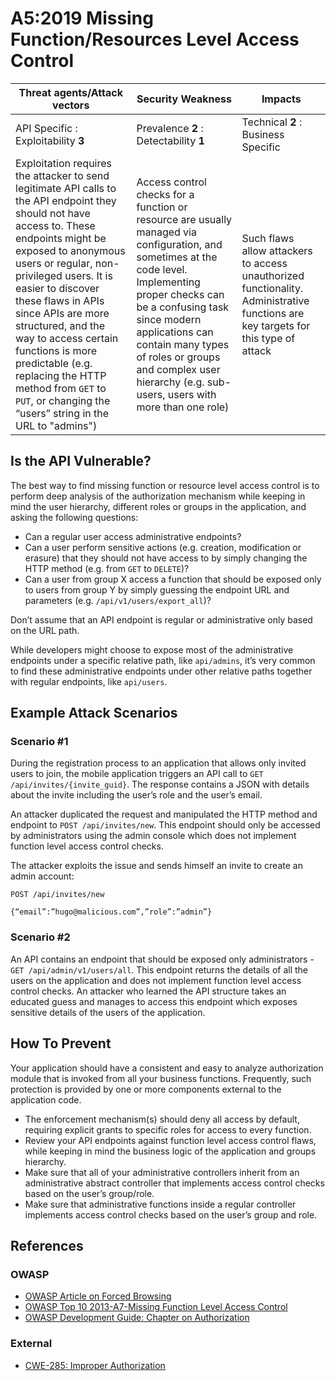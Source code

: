 A5:2019 Missing Function/Resources Level Access Control
=======================================================

| Threat agents/Attack vectors | Security Weakness | Impacts |
| - | - | - |
| API Specific : Exploitability **3** | Prevalence **2** : Detectability **1** | Technical **2** : Business Specific |
| Exploitation requires the attacker to send legitimate API calls to the API endpoint they should not have access to. These endpoints might be exposed to anonymous users or regular, non-privileged users. It is easier to discover these flaws in APIs since APIs are more structured, and the way to access certain functions is more predictable (e.g. replacing the HTTP method from `GET` to `PUT`, or changing the “users” string in the URL to "admins") | Access control checks for a function or resource are usually managed via configuration, and sometimes at the code level. Implementing proper checks can be a confusing task since modern applications can contain many types of roles or groups and complex user hierarchy (e.g. sub-users, users with more than one role) | Such flaws allow attackers to access unauthorized functionality. Administrative functions are key targets for this type of attack |

## Is the API Vulnerable?

The best way to find missing function or resource level access control is to
perform deep analysis of the authorization mechanism while keeping in mind the
user hierarchy, different roles or groups in the application, and asking the
following questions:

* Can a regular user access administrative endpoints?
* Can a user perform sensitive actions (e.g. creation, modification or erasure)
  that they should not have access to by simply changing the HTTP method (e.g.
  from `GET` to `DELETE`)?
* Can a user from group X access a function that should be exposed only to users
  from group Y by simply guessing the endpoint URL and parameters (e.g.
  `/api/v1/users/export_all`)?

Don’t assume that an API endpoint is regular or administrative only based on the
URL path.

While developers might choose to expose most of the administrative endpoints
under a specific relative path, like `api/admins`, it’s very common to find
these administrative endpoints under other relative paths together with regular
endpoints, like `api/users`.

## Example Attack Scenarios

### Scenario #1

During the registration process to an application that allows only invited users
to join, the mobile application triggers an API call to
`GET /api/invites/{invite_guid}`. The response contains a JSON with details
about the invite including the user’s role and the user’s email.

An attacker duplicated the request and manipulated the HTTP method and endpoint
to `POST /api/invites/new`. This endpoint should only be accessed by
administrators using the admin console which does not implement function level
access control checks.

The attacker exploits the issue and sends himself an invite to create an
admin account:

```
POST /api/invites/new

{“email”:”hugo@malicious.com”,”role”:”admin”}
```

### Scenario #2

An API contains an endpoint that should be exposed only administrators -
`GET /api/admin/v1/users/all`. This endpoint returns the details of all the
users on the application and does not implement function level access control
checks. An attacker who learned the API structure takes an educated guess and
manages to access this endpoint which exposes sensitive details of the users of
the application.

## How To Prevent

Your application should have a consistent and easy to analyze authorization
module that is invoked from all your business functions. Frequently, such
protection is provided by one or more components external to the application
code.

* The enforcement mechanism(s) should deny all access by default, requiring
  explicit grants to specific roles for access to every function.
* Review your API endpoints against function level access control flaws, while
  keeping in mind the business logic of the application and groups hierarchy.
* Make sure that all of your administrative controllers inherit from an
  administrative abstract controller that implements access control checks based
  on the user’s group/role.
* Make sure that administrative functions inside a regular controller implements
  access control checks based on the user’s group and role.

## References

### OWASP

* [OWASP Article on Forced Browsing][1]
* [OWASP Top 10 2013-A7-Missing Function Level Access Control][2]
* [OWASP Development Guide: Chapter on Authorization][3]

### External

* [CWE-285: Improper Authorization][4]

[1]: https://www.owasp.org/index.php/Forced_browsing
[2]: https://www.owasp.org/index.php/Top_10_2013-A7-Missing_Function_Level_Access_Control
[3]: https://www.owasp.org/index.php/Category:Access_Control
[4]: https://cwe.mitre.org/data/definitions/285.html
